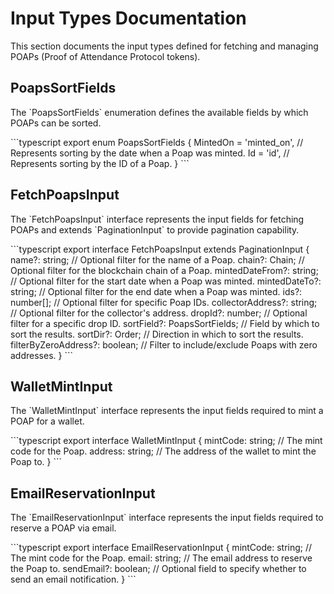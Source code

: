 # Input Types Documentation

This section documents the input types defined for fetching and managing POAPs (Proof of Attendance Protocol tokens).

## PoapsSortFields

The \`PoapsSortFields\` enumeration defines the available fields by which POAPs can be sorted.

\`\`\`typescript
export enum PoapsSortFields {
  MintedOn = 'minted_on',  // Represents sorting by the date when a Poap was minted.
  Id = 'id',  // Represents sorting by the ID of a Poap.
}
\`\`\`

## FetchPoapsInput

The \`FetchPoapsInput\` interface represents the input fields for fetching POAPs and extends \`PaginationInput\` to provide pagination capability.

\`\`\`typescript
export interface FetchPoapsInput extends PaginationInput {
  name?: string;  // Optional filter for the name of a Poap.
  chain?: Chain;  // Optional filter for the blockchain chain of a Poap.
  mintedDateFrom?: string;  // Optional filter for the start date when a Poap was minted.
  mintedDateTo?: string;  // Optional filter for the end date when a Poap was minted.
  ids?: number[];  // Optional filter for specific Poap IDs.
  collectorAddress?: string;  // Optional filter for the collector's address.
  dropId?: number;  // Optional filter for a specific drop ID.
  sortField?: PoapsSortFields;  // Field by which to sort the results.
  sortDir?: Order;  // Direction in which to sort the results.
  filterByZeroAddress?: boolean;  // Filter to include/exclude Poaps with zero addresses.
}
\`\`\`

## WalletMintInput

The \`WalletMintInput\` interface represents the input fields required to mint a POAP for a wallet.

\`\`\`typescript
export interface WalletMintInput {
  mintCode: string;  // The mint code for the Poap.
  address: string;  // The address of the wallet to mint the Poap to.
}
\`\`\`

## EmailReservationInput

The \`EmailReservationInput\` interface represents the input fields required to reserve a POAP via email.

\`\`\`typescript
export interface EmailReservationInput {
  mintCode: string;  // The mint code for the Poap.
  email: string;  // The email address to reserve the Poap to.
  sendEmail?: boolean;  // Optional field to specify whether to send an email notification.
}
\`\`\`
